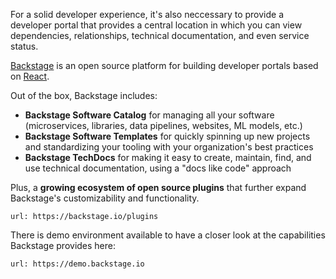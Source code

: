 For a solid developer experience, it's also neccessary to provide a developer portal that provides a central location in which you can view dependencies, relationships, technical documentation, and even service status.

[Backstage](https://backstage.io) is an open source platform for building developer portals based on [React](https://react.dev).

Out of the box, Backstage includes:
- **Backstage Software Catalog** for managing all your software (microservices, libraries, data pipelines, websites, ML models, etc.)
- **Backstage Software Templates** for quickly spinning up new projects and standardizing your tooling with your organization's best practices
- **Backstage TechDocs** for making it easy to create, maintain, find, and use technical documentation, using a "docs like code" approach

Plus, a **growing ecosystem of open source plugins** that further expand Backstage's customizability and functionality.
```dashboard:open-url
url: https://backstage.io/plugins
```

There is demo environment available to have a closer look at the capabilities Backstage provides here:
```dashboard:open-url
url: https://demo.backstage.io
```

